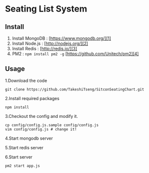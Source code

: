 Seating List System
=====================

Install
----------
 1. Install MongoDB : [https://www.mongodb.org/][1]
 2. Install Node.js : [http://nodejs.org/][2]
 3. Install Redis : [http://redis.io/][3]
 4. PM2 : `npm install pm2 -g` [https://github.com/Unitech/pm2][4]

Usage
----------
1.Download the code

	git clone https://github.com/TakeshiTseng/SitconSeatingChart.git

2.Install required packages

	npm install

3.Checkout the config and modify it.

	cp config/config.js.sample config/config.js
	vim config/config.js # change it!

4.Start mongodb server

5.Start redis server
    
6.Start server

	pm2 start app.js
    

  [1]: https://www.mongodb.org/
  [2]: http://nodejs.org/
  [3]: http://redis.io/
  [4]: https://github.com/Unitech/pm2
